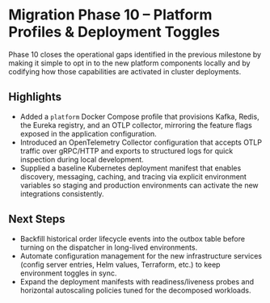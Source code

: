 # Migration Phase 10 – Platform Profiles & Deployment Toggles

Phase 10 closes the operational gaps identified in the previous milestone by making it
simple to opt in to the new platform components locally and by codifying how those
capabilities are activated in cluster deployments.

## Highlights

- Added a `platform` Docker Compose profile that provisions Kafka, Redis, the Eureka
  registry, and an OTLP collector, mirroring the feature flags exposed in the
  application configuration.
- Introduced an OpenTelemetry Collector configuration that accepts OTLP traffic over
  gRPC/HTTP and exports to structured logs for quick inspection during local
  development.
- Supplied a baseline Kubernetes deployment manifest that enables discovery,
  messaging, caching, and tracing via explicit environment variables so staging and
  production environments can activate the new integrations consistently.

## Next Steps

- Backfill historical order lifecycle events into the outbox table before turning on
  the dispatcher in long-lived environments.
- Automate configuration management for the new infrastructure services (config
  server entries, Helm values, Terraform, etc.) to keep environment toggles in sync.
- Expand the deployment manifests with readiness/liveness probes and horizontal
  autoscaling policies tuned for the decomposed workloads.
